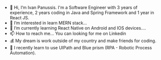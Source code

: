- 👋 Hi, I’m Ivan Panussis. I'm a Software Engineer with 3 years of experience, 2 years coding in Java and Spring Framework and 1 year in React JS.
- 👀 I’m interested in learn MERN stack...
- 🌱 I’m currently learning React Native on Android and IOS devices....
- 📫 How to reach me... You can looking for me on Linkedin
- 💰 My dream is work outside of my country and make friends for coding.
- 🤖 I recently learn to use UIPath and Blue prism (RPA - Robotic Process Automation).
